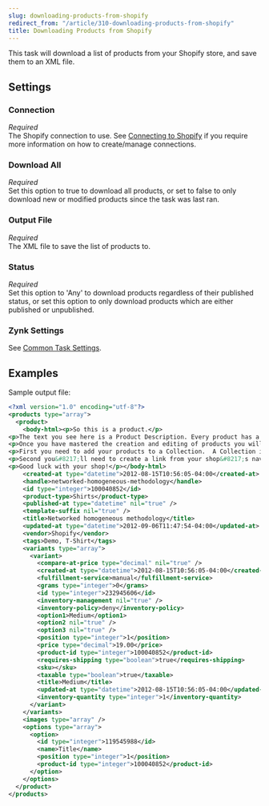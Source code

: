 ```yaml
---
slug: downloading-products-from-shopify
redirect_from: "/article/310-downloading-products-from-shopify"
title: Downloading Products from Shopify
---
```

This task will download a list of products from your Shopify store, and save them to an XML file.

## Settings
### Connection
_Required_  
The Shopify connection to use. See [Connecting to Shopify](connecting-to-shopify) if you require more information on how to create/manage connections.

### Download All
_Required_  
Set this option to true to download all products, or set to false to only download new or modified products since the task was last ran.

### Output File
_Required_  
The XML file to save the list of products to.

### Status
_Required_  
Set this option to 'Any' to download products regardless of their published status, or set this option to only download products which are either published or unpublished. 

### Zynk Settings
See [Common Task Settings](common-task-settings).

## Examples
Sample output file:
```xml
<?xml version="1.0" encoding="utf-8"?>
<products type="array">
  <product>
    <body-html><p>So this is a product.</p>
<p>The text you see here is a Product Description. Every product has a price, a weight, a picture and a description.  To edit the description of this product or to create a new product you can go to the <a href="/admin/products">Products Tab</a> of the administration menu.</p>
<p>Once you have mastered the creation and editing of products you will want your products to show up on your Shopify site.  There is a two step process to do this.</p>
<p>First you need to add your products to a Collection.  A Collection is an easy way to group products together. If you go to the <a href="/admin/custom_collections">Collections Tab</a> of the administration menu you can begin creating collections and adding products to them.</p>
<p>Second you&#8217;ll need to create a link from your shop&#8217;s navigation menu to your Collections. You can do this by going to the <a href="/admin/links">Navigations Tab</a> of the administration menu and clicking on &#8220;Add a link&#8221;.</p>
<p>Good luck with your shop!</p></body-html>
    <created-at type="datetime">2012-08-15T10:56:05-04:00</created-at>
    <handle>networked-homogeneous-methodology</handle>
    <id type="integer">100040852</id>
    <product-type>Shirts</product-type>
    <published-at type="datetime" nil="true" />
    <template-suffix nil="true" />
    <title>Networked homogeneous methodology</title>
    <updated-at type="datetime">2012-09-06T11:47:54-04:00</updated-at>
    <vendor>Shopify</vendor>
    <tags>Demo, T-Shirt</tags>
    <variants type="array">
      <variant>
        <compare-at-price type="decimal" nil="true" />
        <created-at type="datetime">2012-08-15T10:56:05-04:00</created-at>
        <fulfillment-service>manual</fulfillment-service>
        <grams type="integer">0</grams>
        <id type="integer">232945606</id>
        <inventory-management nil="true" />
        <inventory-policy>deny</inventory-policy>
        <option1>Medium</option1>
        <option2 nil="true" />
        <option3 nil="true" />
        <position type="integer">1</position>
        <price type="decimal">19.00</price>
        <product-id type="integer">100040852</product-id>
        <requires-shipping type="boolean">true</requires-shipping>
        <sku></sku>
        <taxable type="boolean">true</taxable>
        <title>Medium</title>
        <updated-at type="datetime">2012-08-15T10:56:05-04:00</updated-at>
        <inventory-quantity type="integer">1</inventory-quantity>
      </variant>
    </variants>
    <images type="array" />
    <options type="array">
      <option>
        <id type="integer">119545988</id>
        <name>Title</name>
        <position type="integer">1</position>
        <product-id type="integer">100040852</product-id>
      </option>
    </options>
  </product>
</products>
```